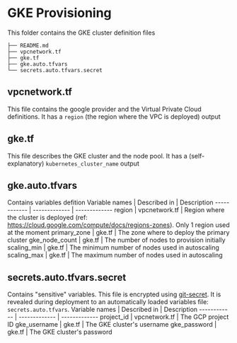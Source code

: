 # GKE Provisioning
This folder contains the GKE cluster definition files
```
├── README.md
├── vpcnetwork.tf
├── gke.tf
├── gke.auto.tfvars 
└── secrets.auto.tfvars.secret
```

## vpcnetwork&#46;tf
This file contains the google provider and the Virtual Private Cloud definitions.
It has a `region` (the region where the VPC is deployed) output

## gke&#46;tf
This file describes the GKE cluster and the node pool.
It has a (self-explanatory) `kubernetes_cluster_name` output

## gke.auto.tfvars
Contains variables defition
Variable names | Described in | Description
------------ | ------------- | -------------
region | vpcnetwork&#46;tf | Region where the cluster is deployed (ref: https://cloud.google.com/compute/docs/regions-zones). Only 1 region used at the moment
primary_zone | gke&#46;tf | The zone where to deploy the primary cluster
gke_node_count | gke&#46;tf | The number of nodes to provision initially
scaling_min | gke&#46;tf | The minimum number of nodes used in autoscaling
scaling_max | gke&#46;tf | The maximum number of nodes used in autoscaling

## secrets.auto.tfvars.secret
Contains "sensitive" variables. This file is encrypted using [git-secret](https://git-secret.io/). It is revealed during deployment to an automatically loaded variables file: `secrets.auto.tfvars`.
Variable names | Described in | Description
------------ | ------------- | -------------
project_id | vpcnetwork&#46;tf | The GCP project ID
gke_username | gke&#46;tf | The GKE cluster's username
gke_password | gke&#46;tf | The GKE cluster's password